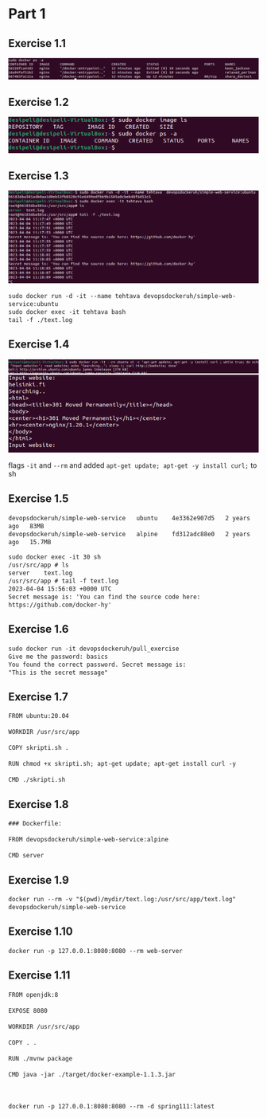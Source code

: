 # Part 1

## Exercise 1.1

![](https://raw.githubusercontent.com/Desipeli/devopswithdocker2023/main/part1/exercise1_1.png)
## Exercise 1.2

![](https://raw.githubusercontent.com/Desipeli/devopswithdocker2023/main/part1/exercise1_2.png)
## Exercise 1.3

![](https://raw.githubusercontent.com/Desipeli/devopswithdocker2023/main/part1/exercise1_3.png)
```
sudo docker run -d -it --name tehtava devopsdockeruh/simple-web-service:ubuntu
sudo docker exec -it tehtava bash
tail -f ./text.log
```
## Exercise 1.4

![](https://raw.githubusercontent.com/Desipeli/devopswithdocker2023/main/part1/exercise1_4_1.png)
![](https://raw.githubusercontent.com/Desipeli/devopswithdocker2023/main/part1/exercise1_4_2.png)

flags `-it` and `--rm` and added `apt-get update; apt-get -y install curl;` to sh

## Exercise 1.5

```
devopsdockeruh/simple-web-service   ubuntu    4e3362e907d5   2 years ago   83MB
devopsdockeruh/simple-web-service   alpine    fd312adc88e0   2 years ago   15.7MB
```

```
sudo docker exec -it 30 sh
/usr/src/app # ls
server    text.log
/usr/src/app # tail -f text.log 
2023-04-04 15:56:03 +0000 UTC
Secret message is: 'You can find the source code here: https://github.com/docker-hy'
```

## Exercise 1.6

```
sudo docker run -it devopsdockeruh/pull_exercise
Give me the password: basics
You found the correct password. Secret message is:
"This is the secret message"
```

## Exercise 1.7

```
FROM ubuntu:20.04

WORKDIR /usr/src/app

COPY skripti.sh .

RUN chmod +x skripti.sh; apt-get update; apt-get install curl -y

CMD ./skripti.sh
```
## Exercise 1.8

```
### Dockerfile:

FROM devopsdockeruh/simple-web-service:alpine

CMD server
```
## Exercise 1.9

```
docker run --rm -v "$(pwd)/mydir/text.log:/usr/src/app/text.log" devopsdockeruh/simple-web-service
```

## Exercise 1.10

```
docker run -p 127.0.0.1:8080:8080 --rm web-server
```
## Exercise 1.11

```
FROM openjdk:8

EXPOSE 8080

WORKDIR /usr/src/app

COPY . .

RUN ./mvnw package

CMD java -jar ./target/docker-example-1.1.3.jar



docker run -p 127.0.0.1:8080:8080 --rm -d spring111:latest
```
